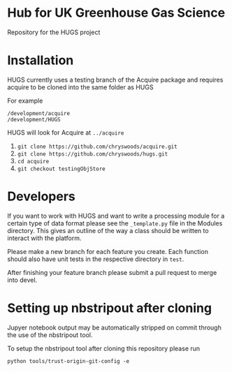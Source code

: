 # Hub for UK Greenhouse Gas Science
Repository for the HUGS project

# Installation
HUGS currently uses a testing branch of the Acquire package and requires acquire to be cloned into the same folder as HUGS

For example 

```
/development/acquire
/development/HUGS
```

HUGS will look for Acquire at `../acquire`

1. `git clone https://github.com/chryswoods/acquire.git`
2. `git clone https://github.com/chryswoods/hugs.git`
3. `cd acquire`
4. `git checkout testingObjStore`


# Developers
If you want to work with HUGS and want to write a processing module for a certain type of data format please see the `_template.py` file in the Modules directory. This gives an outline of the way a class should be written to interact with the platform.

Please make a new branch for each feature you create. Each function should also have unit tests in the respective directory
in `test`.

After finishing your feature branch please submit a pull request to merge into devel.

# Setting up nbstripout after cloning
Jupyer notebook output may be automatically stripped on commit through the use of the nbstripout tool.

To setup the nbstripout tool after cloning this repository please run

`python tools/trust-origin-git-config -e`

